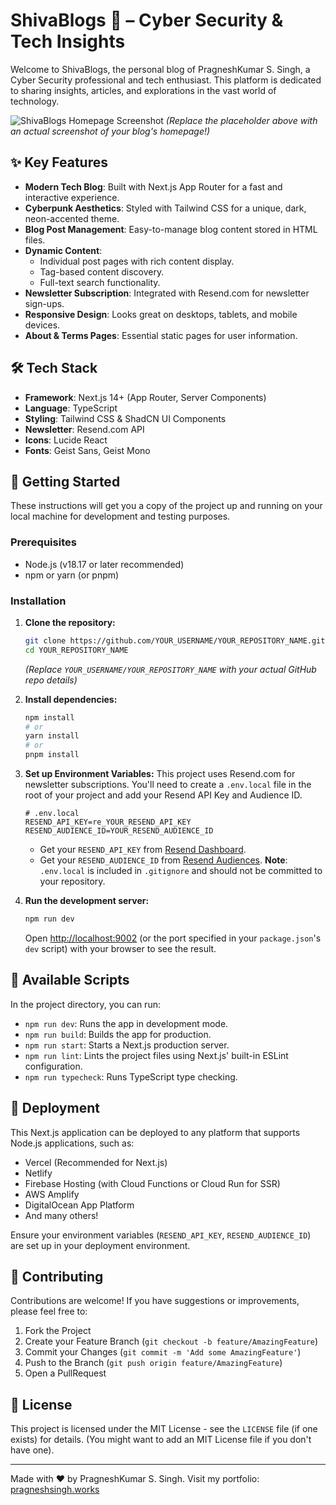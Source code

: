 
# ShivaBlogs 🚀 – Cyber Security & Tech Insights

Welcome to ShivaBlogs, the personal blog of PragneshKumar S. Singh, a Cyber Security professional and tech enthusiast. This platform is dedicated to sharing insights, articles, and explorations in the vast world of technology.

![ShivaBlogs Homepage Screenshot]([https://placehold.co/800x400.png?text=ShivaBlogs+Screenshot](https://github.com/pragnesh-singh-rajput/ShivaBlogs/blob/master/src/app/Screenshot%202025-05-27%20015550.png))
*(Replace the placeholder above with an actual screenshot of your blog's homepage!)*

## ✨ Key Features

*   **Modern Tech Blog**: Built with Next.js App Router for a fast and interactive experience.
*   **Cyberpunk Aesthetics**: Styled with Tailwind CSS for a unique, dark, neon-accented theme.
*   **Blog Post Management**: Easy-to-manage blog content stored in HTML files.
*   **Dynamic Content**:
    *   Individual post pages with rich content display.
    *   Tag-based content discovery.
    *   Full-text search functionality.
*   **Newsletter Subscription**: Integrated with Resend.com for newsletter sign-ups.
*   **Responsive Design**: Looks great on desktops, tablets, and mobile devices.
*   **About & Terms Pages**: Essential static pages for user information.

## 🛠️ Tech Stack

*   **Framework**: Next.js 14+ (App Router, Server Components)
*   **Language**: TypeScript
*   **Styling**: Tailwind CSS & ShadCN UI Components
*   **Newsletter**: Resend.com API
*   **Icons**: Lucide React
*   **Fonts**: Geist Sans, Geist Mono

## 🏁 Getting Started

These instructions will get you a copy of the project up and running on your local machine for development and testing purposes.

### Prerequisites

*   Node.js (v18.17 or later recommended)
*   npm or yarn (or pnpm)

### Installation

1.  **Clone the repository:**
    ```bash
    git clone https://github.com/YOUR_USERNAME/YOUR_REPOSITORY_NAME.git
    cd YOUR_REPOSITORY_NAME
    ```
    *(Replace `YOUR_USERNAME/YOUR_REPOSITORY_NAME` with your actual GitHub repo details)*

2.  **Install dependencies:**
    ```bash
    npm install
    # or
    yarn install
    # or
    pnpm install
    ```

3.  **Set up Environment Variables:**
    This project uses Resend.com for newsletter subscriptions. You'll need to create a `.env.local` file in the root of your project and add your Resend API Key and Audience ID.
    ```env
    # .env.local
    RESEND_API_KEY=re_YOUR_RESEND_API_KEY
    RESEND_AUDIENCE_ID=YOUR_RESEND_AUDIENCE_ID
    ```
    *   Get your `RESEND_API_KEY` from [Resend Dashboard](https://resend.com/api-keys).
    *   Get your `RESEND_AUDIENCE_ID` from [Resend Audiences](https://resend.com/audiences).
    **Note**: `.env.local` is included in `.gitignore` and should not be committed to your repository.

4.  **Run the development server:**
    ```bash
    npm run dev
    ```
    Open [http://localhost:9002](http://localhost:9002) (or the port specified in your `package.json`'s `dev` script) with your browser to see the result.

## 📜 Available Scripts

In the project directory, you can run:

*   `npm run dev`: Runs the app in development mode.
*   `npm run build`: Builds the app for production.
*   `npm run start`: Starts a Next.js production server.
*   `npm run lint`: Lints the project files using Next.js' built-in ESLint configuration.
*   `npm run typecheck`: Runs TypeScript type checking.

## 🚀 Deployment

This Next.js application can be deployed to any platform that supports Node.js applications, such as:
*   Vercel (Recommended for Next.js)
*   Netlify
*   Firebase Hosting (with Cloud Functions or Cloud Run for SSR)
*   AWS Amplify
*   DigitalOcean App Platform
*   And many others!

Ensure your environment variables (`RESEND_API_KEY`, `RESEND_AUDIENCE_ID`) are set up in your deployment environment.

## 🤝 Contributing

Contributions are welcome! If you have suggestions or improvements, please feel free to:
1.  Fork the Project
2.  Create your Feature Branch (`git checkout -b feature/AmazingFeature`)
3.  Commit your Changes (`git commit -m 'Add some AmazingFeature'`)
4.  Push to the Branch (`git push origin feature/AmazingFeature`)
5.  Open a PullRequest

## 📝 License

This project is licensed under the MIT License - see the `LICENSE` file (if one exists) for details. (You might want to add an MIT License file if you don't have one).

---

Made with ❤️ by PragneshKumar S. Singh.
Visit my portfolio: [pragneshsingh.works](https://pragneshsingh.works/)
